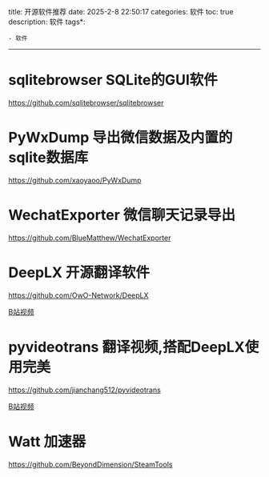 title: 开源软件推荐
date: 2025-2-8 22:50:17
categories: 软件
toc: true
description: 软件
tags*:

	- 软件


---

# sqlitebrowser SQLite的GUI软件
https://github.com/sqlitebrowser/sqlitebrowser

# PyWxDump 导出微信数据及内置的sqlite数据库
https://github.com/xaoyaoo/PyWxDump

# WechatExporter 微信聊天记录导出
https://github.com/BlueMatthew/WechatExporter

# DeepLX 开源翻译软件
https://github.com/OwO-Network/DeepLX

[B站视频](https://www.bilibili.com/video/BV16N4y1q7Zz?spm_id_from=333.788.player.switch&vd_source=1c3605a21e133f61e422b20d231e5d31)

# pyvideotrans 翻译视频,搭配DeepLX使用完美
https://github.com/jianchang512/pyvideotrans

[B站视频](https://www.bilibili.com/video/BV1Cc411i7Yr?spm_id_from=333.788.videopod.sections&vd_source=1c3605a21e133f61e422b20d231e5d31
)

# Watt 加速器
https://github.com/BeyondDimension/SteamTools